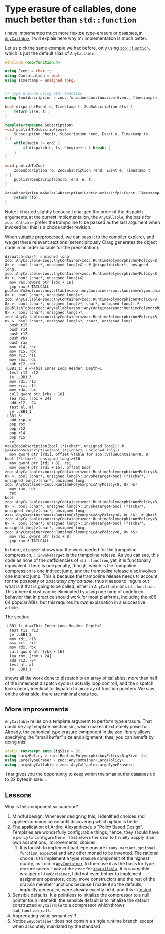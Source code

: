 # Type erasure of callables, done much better than `std::function`

I have implemented much more flexible type-erasure of callables, in [`AnyCallable`](https://github.com/thecppzoo/zoo/blob/master/inc/zoo/AnyCallable.h), I will explain here why my implementation is much better.

Let us pick the same example we had before, only using [`zoo::function`](https://github.com/thecppzoo/zoo/blob/master/inc/zoo/function.h), which is just the default alias of `AnyCallable`:

```c++
#include <zoo/function.h>

using Event = char *;
using Continuation = bool;
using Timestamp = unsigned long;


// Type erasure using std::function
using ZooSubscription = zoo::function<Continuation(Event, Timestamp)>;

bool dispatch(Event e, Timestamp t, ZooSubscription &ls) {
    return ls(e, t);
}

template<typename Subscription>
void publishToSubscriptions(
    Subscription *begin, Subscription *end, Event e, Timestamp ts
) {
    while(begin != end) {
        if(dispatch(e, ts, *begin++)) { break; }
    }
}

void publishToZoo(
    ZooSubscription *b, ZooSubscription *end, Event e, Timestamp t
) {
    publishToSubscriptions(b, end, e, t);
}

ZooSubscription makeZooSubscription(Continuation(*fp)(Event, Timestamp)) {
    return {fp};
}
```

Note:  I cheated slightly because I changed the order of the dispatch arguments, at the current implementation, the `AnyCallable`, the basis for `zoo::Callable` prefer the trampoline to be passed as the last argument when invoked but this is a choice under revision.

When suitable preprocessed, we can pass it to the [compiler explorer](https://gcc.godbolt.org/z/l8zGgz), and we get these relevant sections (serendipitously Clang generates the object code in an order suitable for the presentation):

```assembly
dispatch(char*, unsigned long, zoo::AnyCallable<zoo::AnyContainer<zoo::RuntimePolymorphicAnyPolicy<8, 8> >, bool (char*, unsigned long)>&): # @dispatch(char*, unsigned long, zoo::AnyCallable<zoo::AnyContainer<zoo::RuntimePolymorphicAnyPolicy<8, 8> >, bool (char*, unsigned long)>&)
  mov rax, qword ptr [rdx + 16]
  jmp rax # TAILCALL
publishToZoo(zoo::AnyCallable<zoo::AnyContainer<zoo::RuntimePolymorphicAnyPolicy<8, 8> >, bool (char*, unsigned long)>*, zoo::AnyCallable<zoo::AnyContainer<zoo::RuntimePolymorphicAnyPolicy<8, 8> >, bool (char*, unsigned long)>*, char*, unsigned long): # @publishToZoo(zoo::AnyCallable<zoo::AnyContainer<zoo::RuntimePolymorphicAnyPolicy<8, 8> >, bool (char*, unsigned long)>*, zoo::AnyCallable<zoo::AnyContainer<zoo::RuntimePolymorphicAnyPolicy<8, 8> >, bool (char*, unsigned long)>*, char*, unsigned long)
  push r15
  push r14
  push r12
  push rbx
  push rax
  mov r14, rcx
  mov r15, rdx
  mov r12, rsi
  mov rbx, rdi
  sub r12, rdi
.LBB1_1: # =>This Inner Loop Header: Depth=1
  test r12, r12
  je .LBB1_3
  mov rdi, r15
  mov rsi, r14
  mov rdx, rbx
  call qword ptr [rbx + 16]
  lea rbx, [rbx + 24]
  add r12, -24
  test al, al
  je .LBB1_1
.LBB1_3:
  add rsp, 8
  pop rbx
  pop r12
  pop r14
  pop r15
  ret
makeZooSubscription(bool (*)(char*, unsigned long)): # @makeZooSubscription(bool (*)(char*, unsigned long))
  mov qword ptr [rdi], offset vtable for zoo::ValueContainer<8, 8, bool (*)(char*, unsigned long)>+16
  mov qword ptr [rdi + 8], rsi
  mov qword ptr [rdi + 16], offset bool zoo::AnyCallable<zoo::AnyContainer<zoo::RuntimePolymorphicAnyPolicy<8, 8> >, bool (char*, unsigned long)>::invokeTarget<bool (*)(char*, unsigned long)>(char*, unsigned long, zoo::AnyContainer<zoo::RuntimePolymorphicAnyPolicy<8, 8> >&)
  mov rax, rdi
  ret
bool zoo::AnyCallable<zoo::AnyContainer<zoo::RuntimePolymorphicAnyPolicy<8, 8> >, bool (char*, unsigned long)>::invokeTarget<bool (*)(char*, unsigned long)>(char*, unsigned long, zoo::AnyContainer<zoo::RuntimePolymorphicAnyPolicy<8, 8> >&): # @bool zoo::AnyCallable<zoo::AnyContainer<zoo::RuntimePolymorphicAnyPolicy<8, 8> >, bool (char*, unsigned long)>::invokeTarget<bool (*)(char*, unsigned long)>(char*, unsigned long, zoo::AnyContainer<zoo::RuntimePolymorphicAnyPolicy<8, 8> >&)
  mov rax, qword ptr [rdx + 8]
  jmp rax # TAILCALL
```

In there, `dispatch` shows you the work needed for the trampoline compression, `::invokeTarget` is the trampoline release.  As you can see, this code as none of the defficiencies of `std::function`, yet, it is functionally equivalent.  There is one penalty, though, which is the trampoline compression is one indirect jump, and the trampoline release also involves one indirect jump.  This is because the trampoline release needs to account for the possiblity of *absolutely any callable*, thus it needs to "figure out" what is it that is going to be called, either in `AnyCallable` or `std::function`.  This inherent cost can be eliminated by using one form of undefined behavior that in practice should work for most platforms, including the x86-64 popular ABIs, but this requires its own explanation in a successive article.

The section

```aseembly
.LBB1_1: # =>This Inner Loop Header: Depth=1
  test r12, r12
  je .LBB1_3
  mov rdi, r15
  mov rsi, r14
  mov rdx, rbx
  call qword ptr [rbx + 16]
  lea rbx, [rbx + 24]
  add r12, -24
  test al, al
  je .LBB1_1
```

shows all the work done to dispatch to an array of callables, more than half of the innermost dispatch cycle is actually loop control!, and the dispatch looks nearly identical to dispatch to an array of function pointers.  We saw on the other side, there are minimal costs too.

## More improvements

`AnyCallable` relies on a template argument to perform type erasure.  That could be any template mechanism, which makes it extremely powerful.  Already, the canonical type erasure component in the zoo library allows specifying the "small buffer" size and alignment, thus, you can benefit by doing this:

```c++
static constexpr auto BigSize = 32;
using LargePolicy = zoo::RuntimePolymorphicAnyPolicy<BigSize, 8>;
using LargeTypeEraser = zoo::AnyContainer<LargePolicy>;
using LargeAnyCallable = zoo::AnyCallable<LargeTypeEraser>;
```

That gives you the opportunity to keep within the small buffer callables up to 32 bytes in size...

## Lessons

Why is this component so superior?

1. Mindful design: Whenever designing this, I identified choices and applied common sense until discovering which option is better.
2. The application of Andrei Alexandrescu's "Policy Based Design".  Templates are wonderfully configurable things, hence, they should have a policy to configure them.  That allows the user to trivially supply their own adaptations, improvements, choices.
    1. It is foolish to implement bad type erasure in `any`, `variant`, `optional`, `function`, `expected` and any other monad to be invented.  The rational choice is to implement a type erasure component of the highest quality, as I did in [`AnyContainer`](https://github.com/thecppzoo/zoo/blob/master/design/AnyContainer.md), to then use it as the basis for type erasure needs.  Look at the code for [`AnyCallable`](https://github.com/thecppzoo/zoo/blob/master/inc/zoo/AnyCallable.h), it is a very thin wrapper of `AnyContainer`, I did not even bother to implement assignment operators, copy, move constructors and the rest of the crapola member functions because I made it so the defaults, implicitly generated, were already exactly right, and this is [tested](https://github.com/thecppzoo/zoo/blob/master/test/AnyCallable.cpp).
3. Sensible defaults.  It is pointless to initialize the compressor to a null pointer (pun intented), the sensible default is to initialize the default constructed `AnyCallable` to a compressor which throws `bad_function_call`.
4. Appreciating value semantics!!!
5. Notice `AnyContainer` does not contain a single runtime branch, except when absolutely mandated by the standard




